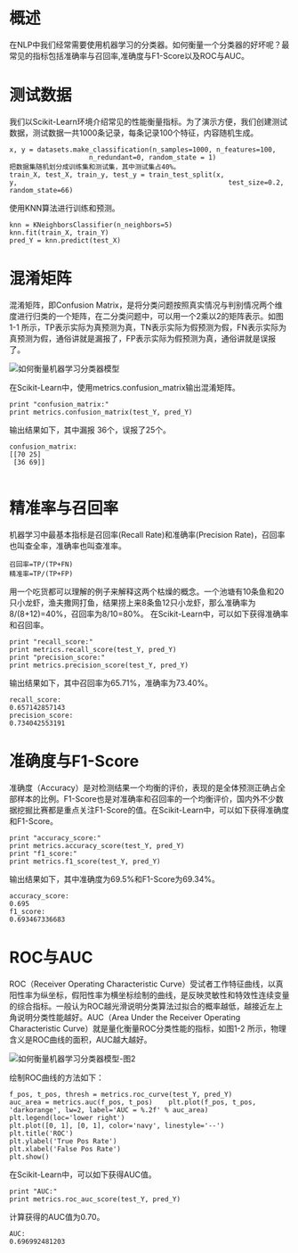 # 概述
在NLP中我们经常需要使用机器学习的分类器。如何衡量一个分类器的好坏呢？最常见的指标包括准确率与召回率,准确度与F1-Score以及ROC与AUC。
# 测试数据
我们以Scikit-Learn环境介绍常见的性能衡量指标。为了演示方便，我们创建测试数据，测试数据一共1000条记录，每条记录100个特征，内容随机生成。

	x, y = datasets.make_classification(n_samples=1000, n_features=100,
						n_redundant=0, random_state = 1)
	把数据集随机划分成训练集和测试集，其中测试集占40%。
	train_X, test_X, train_y, test_y = train_test_split(x,                                                     y,                                                     test_size=0.2,                                                     random_state=66)

使用KNN算法进行训练和预测。

	knn = KNeighborsClassifier(n_neighbors=5)
	knn.fit(train_X, train_Y)
	pred_Y = knn.predict(test_X)
	
# 混淆矩阵
混淆矩阵，即Confusion Matrix，是将分类问题按照真实情况与判别情况两个维度进行归类的一个矩阵，在二分类问题中，可以用一个2乘以2的矩阵表示。如图1-1 所示，TP表示实际为真预测为真，TN表示实际为假预测为假，FN表示实际为真预测为假，通俗讲就是漏报了，FP表示实际为假预测为真，通俗讲就是误报了。

![如何衡量机器学习分类器模型](picture/如何衡量机器学习分类器模型-图1.png "二分类问题的混淆矩阵")

在Scikit-Learn中，使用metrics.confusion_matrix输出混淆矩阵。

	print "confusion_matrix:"
	print metrics.confusion_matrix(test_Y, pred_Y)
	
输出结果如下，其中漏报 36个，误报了25个。

	confusion_matrix:
	[[70 25]
	 [36 69]]
	 
# 精准率与召回率
机器学习中最基本指标是召回率(Recall Rate)和准确率(Precision Rate)，召回率也叫查全率，准确率也叫查准率。

	召回率=TP/(TP+FN)
	精准率=TP/(TP+FP)
	
用一个吃货都可以理解的例子来解释这两个枯燥的概念。一个池塘有10条鱼和20只小龙虾，渔夫撒网打鱼，结果捞上来8条鱼12只小龙虾，那么准确率为8/(8+12)=40%，召回率为8/10=80%。
在Scikit-Learn中，可以如下获得准确率和召回率。

	print "recall_score:"
	print metrics.recall_score(test_Y, pred_Y)
	print "precision_score:"
	print metrics.precision_score(test_Y, pred_Y)

输出结果如下，其中召回率为65.71%，准确率为73.40%。

	recall_score:
	0.657142857143
	precision_score:
	0.734042553191
	
# 准确度与F1-Score
准确度（Accuracy）是对检测结果一个均衡的评价，表现的是全体预测正确占全部样本的比例。F1-Score也是对准确率和召回率的一个均衡评价，国内外不少数据挖掘比赛都是重点关注F1-Score的值。在Scikit-Learn中，可以如下获得准确度和F1-Score。

	print "accuracy_score:"
	print metrics.accuracy_score(test_Y, pred_Y)
	print "f1_score:"
	print metrics.f1_score(test_Y, pred_Y)

输出结果如下，其中准确度为69.5%和F1-Score为69.34%。

	accuracy_score:
	0.695
	f1_score:
	0.693467336683

# ROC与AUC
ROC（Receiver Operating Characteristic Curve）受试者工作特征曲线，以真阳性率为纵坐标，假阳性率为横坐标绘制的曲线，是反映灵敏性和特效性连续变量的综合指标。一般认为ROC越光滑说明分类算法过拟合的概率越低，越接近左上角说明分类性能越好。AUC（Area Under the Receiver Operating Characteristic Curve）就是量化衡量ROC分类性能的指标，如图1-2 所示，物理含义是ROC曲线的面积，AUC越大越好。

![如何衡量机器学习分类器模型-图2](picture/如何衡量机器学习分类器模型-图2.png "ROC曲线示例")

绘制ROC曲线的方法如下：

	f_pos, t_pos, thresh = metrics.roc_curve(test_Y, pred_Y)
	auc_area = metrics.auc(f_pos, t_pos) 	plt.plot(f_pos, t_pos, 'darkorange', lw=2, label='AUC = %.2f' % auc_area)
	plt.legend(loc='lower right')
	plt.plot([0, 1], [0, 1], color='navy', linestyle='--')
	plt.title('ROC')
	plt.ylabel('True Pos Rate')
	plt.xlabel('False Pos Rate')
	plt.show()
	
在Scikit-Learn中，可以如下获得AUC值。

	print "AUC:"
	print metrics.roc_auc_score(test_Y, pred_Y)

计算获得的AUC值为0.70。

	AUC:
	0.696992481203
